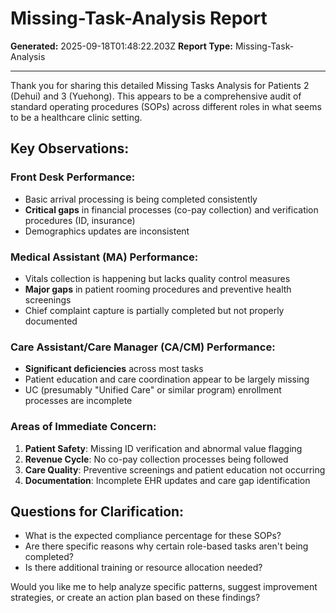 # Missing-Task-Analysis Report

**Generated:** 2025-09-18T01:48:22.203Z
**Report Type:** Missing-Task-Analysis

---

Thank you for sharing this detailed Missing Tasks Analysis for Patients 2 (Dehui) and 3 (Yuehong). This appears to be a comprehensive audit of standard operating procedures (SOPs) across different roles in what seems to be a healthcare clinic setting.

## Key Observations:

### **Front Desk Performance:**
- Basic arrival processing is being completed consistently
- **Critical gaps** in financial processes (co-pay collection) and verification procedures (ID, insurance)
- Demographics updates are inconsistent

### **Medical Assistant (MA) Performance:**
- Vitals collection is happening but lacks quality control measures
- **Major gaps** in patient rooming procedures and preventive health screenings
- Chief complaint capture is partially completed but not properly documented

### **Care Assistant/Care Manager (CA/CM) Performance:**
- **Significant deficiencies** across most tasks
- Patient education and care coordination appear to be largely missing
- UC (presumably "Unified Care" or similar program) enrollment processes are incomplete

### **Areas of Immediate Concern:**
1. **Patient Safety**: Missing ID verification and abnormal value flagging
2. **Revenue Cycle**: No co-pay collection processes being followed
3. **Care Quality**: Preventive screenings and patient education not occurring
4. **Documentation**: Incomplete EHR updates and care gap identification

## Questions for Clarification:
- What is the expected compliance percentage for these SOPs?
- Are there specific reasons why certain role-based tasks aren't being completed?
- Is there additional training or resource allocation needed?

Would you like me to help analyze specific patterns, suggest improvement strategies, or create an action plan based on these findings?